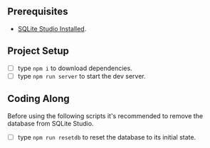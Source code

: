 

## Prerequisites

- [SQLite Studio Installed](https://sqlitestudio.pl/index.rvt?act=download).

## Project Setup

- [ ] type `npm i` to download dependencies.
- [ ] type `npm run server` to start the dev server.

## Coding Along

Before using the following scripts it's recommended to remove the database from SQLite Studio.

- [ ] type `npm run resetdb` to reset the database to its initial state.
